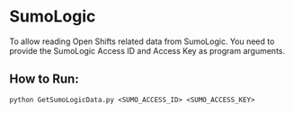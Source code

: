 # SumoLogic

To allow reading Open Shifts related data from SumoLogic. You need to provide the SumoLogic Access ID and Access Key as program arguments.

## How to Run:

```console
python GetSumoLogicData.py <SUMO_ACCESS_ID> <SUMO_ACCESS_KEY>
```
